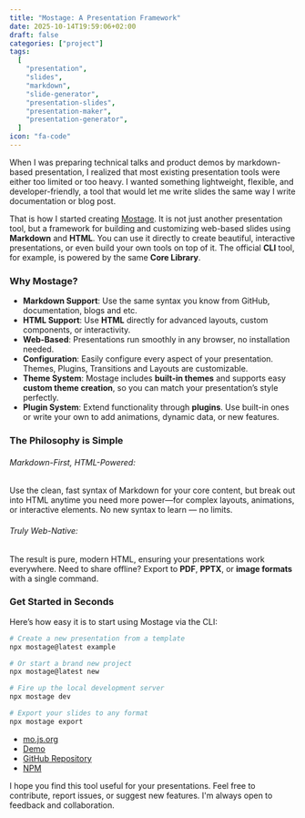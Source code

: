 ```yaml
---
title: "Mostage: A Presentation Framework"
date: 2025-10-14T19:59:06+02:00
draft: false
categories: ["project"]
tags:
  [
    "presentation",
    "slides",
    "markdown",
    "slide-generator",
    "presentation-slides",
    "presentation-maker",
    "presentation-generator",
  ]
icon: "fa-code"
---
```


When I was preparing technical talks and product demos by markdown-based presentation, I realized that most existing presentation tools were either too limited or too heavy.
I wanted something lightweight, flexible, and developer-friendly, a tool that would let me write slides the same way I write documentation or blog post.

That is how I started creating [Mostage](https://mo.js.org). It is not just another presentation tool, but a framework for building and customizing web-based slides using **Markdown** and **HTML**.
You can use it directly to create beautiful, interactive presentations, or even build your own tools on top of it. The official **CLI** tool, for example, is powered by the same **Core Library**.

<!--more-->

### Why Mostage?

- **Markdown Support**: Use the same syntax you know from GitHub, documentation, blogs and etc.
- **HTML Support**: Use **HTML** directly for advanced layouts, custom components, or interactivity.
- **Web-Based**: Presentations run smoothly in any browser, no installation needed.
- **Configuration**: Easily configure every aspect of your presentation. Themes, Plugins, Transitions and Layouts are customizable.
- **Theme System**: Mostage includes **built-in themes** and supports easy **custom theme creation**, so you can match your presentation’s style perfectly.
- **Plugin System**: Extend functionality through **plugins**. Use built-in ones or write your own to add animations, dynamic data, or new features.

### The Philosophy is Simple

###### Markdown-First, HTML-Powered:

Use the clean, fast syntax of Markdown for your core content, but break out into HTML anytime you need more power—for complex layouts, animations, or interactive elements.
No new syntax to learn — no limits.

###### Truly Web-Native:

The result is pure, modern HTML, ensuring your presentations work everywhere.
Need to share offline? Export to **PDF**, **PPTX**, or **image formats** with a single command.

### Get Started in Seconds

Here’s how easy it is to start using Mostage via the CLI:

```bash
# Create a new presentation from a template
npx mostage@latest example

# Or start a brand new project
npx mostage@latest new

# Fire up the local development server
npx mostage dev

# Export your slides to any format
npx mostage export
```

- [mo.js.org](https://mo.js.org/)
- [Demo](https://mo.js.org/demo/)
- [GitHub Repository](https://github.com/mirmousaviii/mostage)
- [NPM](https://www.npmjs.com/package/mostage)

I hope you find this tool useful for your presentations. Feel free to contribute, report issues, or suggest new features. I'm always open to feedback and collaboration.
